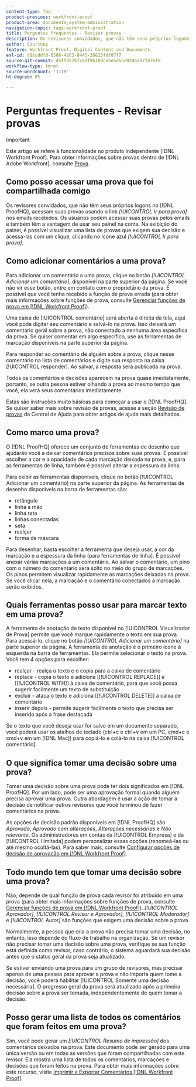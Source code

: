 ```yaml
---
content-type: faq
product-previous: workfront-proof
product-area: documents;system-administration
navigation-topic: faqs-workfront-proof
title: Perguntas frequentes - Revisar provas
description: Os revisores convidados, que não têm seus próprios logons no ProofHQ, acessam suas provas usando o link [!UICONTROL Ir para prova] nos emails recebidos. Os usuários podem acessar suas provas pelos emails e também têm a vantagem de usar seu painel na conta. Na exibição do painel, é possível visualizar uma lista de provas que exigem sua decisão e acessá-las com um clique, clicando no ícone azul [!UICONTROL Ir para prova].
author: Courtney
feature: Workfront Proof, Digital Content and Documents
exl-id: d8bcddf8-0586-4263-8445-26615fdf07f7
source-git-commit: d5ffd576fcedf9b10dce5e5d5bd9245dd7f67ef8
workflow-type: tm+mt
source-wordcount: '1119'
ht-degree: 0%

---
```


# Perguntas frequentes - Revisar provas

>[!IMPORTANT]
>
>Este artigo se refere à funcionalidade no produto independente [!DNL Workfront Proof]. Para obter informações sobre provas dentro de [!DNL Adobe Workfront], consulte [Prova](../../../review-and-approve-work/proofing/proofing.md).

## Como posso acessar uma prova que foi compartilhada comigo

Os revisores convidados, que não têm seus próprios logons no [!DNL ProofHQ], acessam suas provas usando o link *[!UICONTROL Ir para prova]* nos emails recebidos. Os usuários podem acessar suas provas pelos emails e também têm a vantagem de usar seu painel na conta. Na exibição do painel, é possível visualizar uma lista de provas que exigem sua decisão e acessá-las com um clique, clicando no ícone azul *[!UICONTROL Ir para prova]*.

## Como adicionar comentários a uma prova?

Para adicionar um comentário a uma prova, clique no botão *[!UICONTROL Adicionar um comentário]*, disponível na parte superior da página. Se você não vir esse botão, entre em contato com o proprietário da prova. É possível que você tenha recebido a função de prova errada (para obter mais informações sobre funções de prova, consulte [Gerenciar funções de prova em [!DNL Workfront Proof]](../../../workfront-proof/wp-work-proofsfiles/share-proofs-and-files/manage-proof-roles.md)).

Uma caixa de [!UICONTROL comentário] será aberta à direita da tela, aqui você pode digitar seu comentário e salvá-lo na prova. Isso deixará um comentário geral sobre a prova, não conectado a nenhuma área específica da prova. Se quiser comentar em algo específico, use as ferramentas de marcação disponíveis na parte superior da página.

Para responder ao comentário de alguém sobre a prova, clique nesse comentário na lista de comentários e digite sua resposta na caixa [!UICONTROL responder]. Ao salvar, a resposta será publicada na prova.

Todos os comentários e decisões aparecem na prova quase imediatamente, portanto, se outra pessoa estiver olhando a prova ao mesmo tempo que você, ela verá seus comentários imediatamente.

Estas são instruções muito básicas para começar a usar o [!DNL ProofHQ]. Se quiser saber mais sobre revisão de provas, acesse a seção [Revisão de provas](https://support.workfront.com/hc/en-us/sections/200054044-Reviewing-proofs) da Central de Ajuda para obter artigos de ajuda mais detalhados.

## Como marco uma prova?

O [!DNL ProofHQ] oferece um conjunto de ferramentas de desenho que ajudarão você a deixar comentários precisos sobre suas provas. É possível escolher a cor e a opacidade de cada marcação deixada na prova, e, para as ferramentas de linha, também é possível alterar a espessura da linha.

Para exibir as ferramentas disponíveis, clique no botão [!UICONTROL Adicionar um comentário] na parte superior da página. As ferramentas de desenho disponíveis na barra de ferramentas são:

* retângulo
* linha à mão
* linha reta
* linhas conectadas
* seta
* realçar
* forma de máscara

Para desenhar, basta escolher a ferramenta que deseja usar, a cor da marcação e a espessura da linha (para ferramentas de linha). É possível anexar várias marcações a um comentário. Ao salvar o comentário, um pino com o número do comentário será solto no meio do grupo de marcações. Os pinos permitem visualizar rapidamente as marcações deixadas na prova. Se você clicar nela, a marcação e o comentário conectados à marcação serão exibidos.

## Quais ferramentas posso usar para marcar texto em uma prova?

A ferramenta de anotação de texto disponível no [!UICONTROL Visualizador de Prova] permite que você marque rapidamente o texto em sua prova. Para acessá-lo, clique no botão *[!UICONTROL Adicionar um comentário]* na parte superior da página. A ferramenta de anotação é o primeiro ícone à esquerda na barra de ferramentas. Ela permite selecionar o texto na prova. Você tem 4 opções para escolher:

* realçar - realça o texto e o copia para a caixa de comentário
* replace - copia o texto e adiciona [[!UICONTROL REPLACE]] e [[!UICONTROL WITH]] à caixa de comentário, para que você possa sugerir facilmente um texto de substituição
* excluir - ataca o texto e adiciona [[!UICONTROL DELETE]] à caixa de comentário
* inserir depois - permite sugerir facilmente o texto que precisa ser inserido após a frase destacada

Se o texto que você deseja usar for salvo em um documento separado, você poderá usar os atalhos de teclado (ctrl+c e ctrl+v em um PC, cmd+c e cmd+v em um [!DNL Mac]) para copiá-lo e colá-lo na caixa [!UICONTROL comentário].

## O que significa tomar uma decisão sobre uma prova?

Tomar uma decisão sobre uma prova pode ter dois significados em [!DNL ProofHQ]. Por um lado, pode ser uma aprovação formal quando alguém precisa aprovar uma prova. Outra abordagem é usar a ação de tomar a decisão de notificar outros revisores que você terminou de fazer comentários na prova.

As opções de decisão padrão disponíveis em [!DNL ProofHQ] são *Aprovado*, *Aprovado com alterações*, *Alterações necessárias* e *Não relevante*. Os administradores em contas da [!UICONTROL Empresa] e da [!UICONTROL Ilimitada] podem personalizar essas opções (renomeá-las ou até mesmo ocultá-las). Para saber mais, consulte [Configurar opções de decisão de aprovação em [!DNL Workfront Proof]](../../../workfront-proof/wp-acct-admin/account-settings/configure-approval-decision-in-wp.md).

## Todo mundo tem que tomar uma decisão sobre uma prova?

Não, depende de qual função de prova cada revisor foi atribuído em uma prova (para obter mais informações sobre funções de prova, consulte [Gerenciar funções de prova em [!DNL Workfront Proof]](../../../workfront-proof/wp-work-proofsfiles/share-proofs-and-files/manage-proof-roles.md)). *[!UICONTROL Aprovador]*, *[!UICONTROL Revisor e Aprovador]*, *[!UICONTROL Moderador]* e *[!UICONTROL Autor]* são funções que exigem uma decisão sobre a prova.

Normalmente, a pessoa que cria a prova não precisa tomar uma decisão, no entanto, isso depende do fluxo de trabalho na organização. Se um revisor não precisar tomar uma decisão sobre uma prova, verifique se sua função está definida como revisor, caso contrário, o sistema aguardará sua decisão antes que o status geral da prova seja atualizado.

Se estiver enviando uma prova para um grupo de revisores, mas precisar apenas de uma pessoa para aprovar a prova e não importa quem tome a decisão, você poderá habilitar [!UICONTROL Somente uma decisão necessária]. O progresso geral da prova será atualizado após a primeira decisão sobre a prova ser tomada, independentemente de quem tomar a decisão.

## Posso gerar uma lista de todos os comentários que foram feitos em uma prova?

Sim, você pode gerar um *[!UICONTROL Resumo de impressão]* dos comentários deixados na prova. Este documento pode ser gerado para uma única versão ou em todas as versões que foram compartilhadas com este revisor. Ela mostra uma lista de todos os comentários, marcações e decisões que foram feitos na prova. Para obter mais informações sobre este recurso, visite [Imprimir e Exportar Comentários [!DNL Workfront Proof]](../../../workfront-proof/wp-work-proofsfiles/organize-your-work/print-and-export-comments.md).
